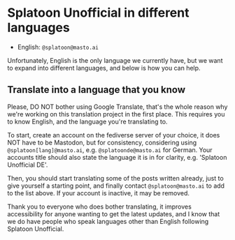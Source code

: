 # Splatoon Unofficial in different languages

- English: `@splatoon@masto.ai`

Unfortunately, English is the only language we currently have, but we want to expand into different languages, and below is how you can help.

## Translate into a language that you know

Please, DO NOT bother using Google Translate, that's the whole reason why we're working on this translation project in the first place. This requires you to know English, and the language you're translating to.

To start, create an account on the fediverse server of your choice, it does NOT have to be Mastodon, but for consistency, considering using `@splatoon[lang]@masto.ai`, e.g. `@splatoonde@masto.ai` for German. Your accounts title should also state the language it is in for clarity, e.g. 'Splatoon Unofficial DE'.

Then, you should start translating some of the posts written already, just to give yourself a starting point, and finally contact `@splatoon@masto.ai` to add to the list above. If your account is inactive, it may be removed.

Thank you to everyone who does bother translating, it improves accessibility for anyone wanting to get the latest updates, and I know that we do have people who speak languages other than English following Splatoon Unofficial.

